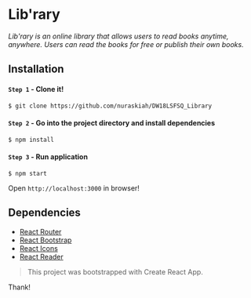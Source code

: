 # Lib'rary
*Lib'rary is an online library that allows users to read books anytime, anywhere. Users can read the books for free or publish their own books.*

## Installation
#### `Step 1` - Clone it!
    $ git clone https://github.com/nuraskiah/DW18LSFSQ_Library
   
#### `Step 2` - Go into the project directory and install dependencies
	$ npm install

#### `Step 3` - Run application
	$ npm start
  
Open `http://localhost:3000` in browser!

## Dependencies
- [React Router](https://www.npmjs.com/package/react-router-dom)
- [React Bootstrap](https://www.npmjs.com/package/react-bootstrap)
- [React Icons](https://www.npmjs.com/package/react-icons)
- [React Reader](https://www.npmjs.com/package/react-reader)

> This project was bootstrapped with Create React App.

Thank!
